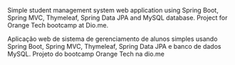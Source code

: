 Simple student management system web application using Spring Boot, Spring MVC, Thymeleaf, Spring Data JPA and MySQL database. Project for Orange Tech bootcamp at Dio.me.

Aplicação web de sistema de gerenciamento de alunos simples usando Spring Boot, Spring MVC, Thymeleaf, Spring Data JPA e banco de dados MySQL. Projeto do bootcamp Orange Tech na dio.me


